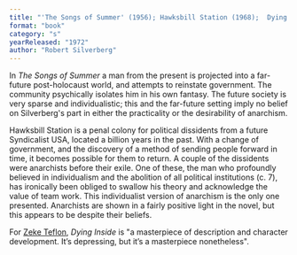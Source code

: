 ```yaml
---
title: "'The Songs of Summer' (1956); Hawksbill Station (1968);  Dying Inside (1972)"
format: "book"
category: "s"
yearReleased: "1972"
author: "Robert Silverberg"
---
```

In _The Songs of Summer_ a man from the present is projected into a far-future post-holocaust world, and attempts to reinstate government. The community psychically isolates him in his own fantasy. The future society is very sparse and individualistic; this and the far-future setting imply no belief on Silverberg's part in either the practicality or the desirability of anarchism.

Hawksbill Station is a penal colony for political dissidents from a future Syndicalist USA, located a billion years in the past. With a change of government, and the discovery of a method of sending people forward in time, it becomes possible for them to return. A couple of the dissidents were anarchists before their exile. One of these, the man who profoundly believed in individualism and the abolition of all political institutions (c. 7), has ironically been obliged to swallow his theory and acknowledge the value of team work.  This individualist version of anarchism is the only one presented. Anarchists are shown in a fairly positive light in the novel, but this appears to be despite their beliefs.

For <a href="https://seesharppress.wordpress.com/2015/01/13/revisiting-silverberg/">Zeke Teflon</a>, _Dying Inside_ is "a masterpiece of description and character development. It’s  depressing, but it’s a masterpiece nonetheless".
